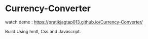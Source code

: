 # Currency-Converter
watch demo : https://pratikjagtap013.github.io/Currency-Converter/

Build Using hmtl, Css and Javascript.

